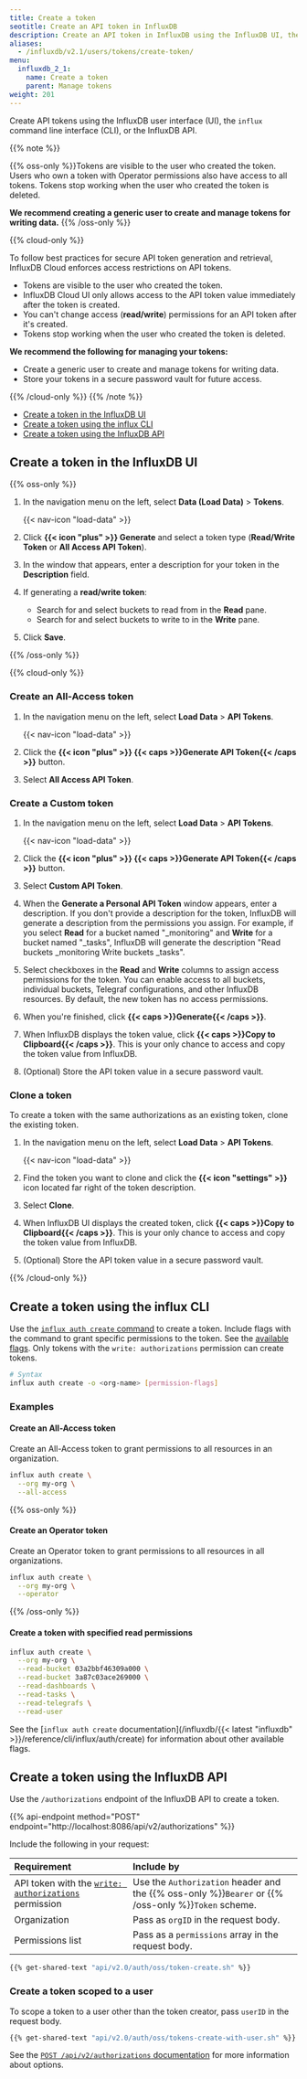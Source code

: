 ```yaml
---
title: Create a token
seotitle: Create an API token in InfluxDB
description: Create an API token in InfluxDB using the InfluxDB UI, the `influx` CLI, or the InfluxDB API.
aliases:
  - /influxdb/v2.1/users/tokens/create-token/
menu:
  influxdb_2_1:
    name: Create a token
    parent: Manage tokens
weight: 201
---
```


Create API tokens using the InfluxDB user interface (UI), the `influx`
command line interface (CLI), or the InfluxDB API.

{{% note %}}

{{% oss-only %}}Tokens are visible to the user who created the token. Users who own a token with Operator permissions also have access to all tokens.
Tokens stop working when the user who created the token is deleted.

**We recommend creating a generic user to create and manage tokens for writing data.**
{{% /oss-only %}}

{{% cloud-only %}}

To follow best practices for secure API token generation and retrieval, InfluxDB Cloud enforces access restrictions on API tokens.

- Tokens are visible to the user who created the token.
- InfluxDB Cloud UI only allows access to the API token value immediately after the token is created.
- You can't change access (**read/write**) permissions for an API token after it's created.
- Tokens stop working when the user who created the token is deleted.

**We recommend the following for managing your tokens:**
- Create a generic user to create and manage tokens for writing data.
- Store your tokens in a secure password vault for future access.

{{% /cloud-only %}}
{{% /note %}}

- [Create a token in the InfluxDB UI](#create-a-token-in-the-influxdb-ui)
- [Create a token using the influx CLI](#create-a-token-using-the-influx-cli)
- [Create a token using the InfluxDB API](#create-a-token-using-the-influxdb-api)

## Create a token in the InfluxDB UI

{{% oss-only %}}

1. In the navigation menu on the left, select **Data (Load Data)** > **Tokens**.

    {{< nav-icon "load-data" >}}

2. Click **{{< icon "plus" >}} Generate** and select a token type
   (**Read/Write Token** or **All Access API Token**).
3. In the window that appears, enter a description for your token in the **Description** field.
4. If generating a **read/write token**:
    - Search for and select buckets to read from in the **Read** pane.
    - Search for and select buckets to write to in the **Write** pane.
5. Click **Save**.

{{% /oss-only %}}


{{% cloud-only %}}

### Create an All-Access token

1. In the navigation menu on the left, select **Load Data** > **API Tokens**.

    {{< nav-icon "load-data" >}}

2. Click the **{{< icon "plus" >}} {{< caps >}}Generate API Token{{< /caps >}}** button.
3. Select **All Access API Token**.

### Create a Custom token

1. In the navigation menu on the left, select **Load Data** > **API Tokens**.

    {{< nav-icon "load-data" >}}

2. Click the **{{< icon "plus" >}} {{< caps >}}Generate API Token{{< /caps >}}** button.
3. Select **Custom API Token**.
4. When the **Generate a Personal API Token** window appears, enter a description. If you don't provide a description for the token, InfluxDB will generate a description from the permissions you assign.
   For example, if you select **Read** for a bucket named "\_monitoring" and **Write** for a bucket named "\_tasks", InfluxDB will generate the description "Read buckets \_monitoring Write buckets \_tasks".
5. Select checkboxes in the **Read** and **Write** columns to assign access permissions for the token. You can enable access to all buckets, individual buckets, Telegraf configurations, and other InfluxDB resources. By default, the new token has no access permissions.
6. When you're finished, click **{{< caps >}}Generate{{< /caps >}}**.
7. When InfluxDB displays the token value, click **{{< caps >}}Copy to Clipboard{{< /caps >}}**. This is your only chance to access and copy the token value from InfluxDB.
8. (Optional) Store the API token value in a secure password vault.

### Clone a token

To create a token with the same authorizations as an existing token, clone the existing token.

1. In the navigation menu on the left, select **Load Data** > **API Tokens**.

    {{< nav-icon "load-data" >}}

2. Find the token you want to clone and click the **{{< icon "settings" >}}** icon located far right of the token description.
3. Select **Clone**.
3. When InfluxDB UI displays the created token, click **{{< caps >}}Copy to Clipboard{{< /caps >}}**. This is your only chance to access and copy the token value from InfluxDB.
4. (Optional) Store the API token value in a secure password vault.

{{% /cloud-only %}}

## Create a token using the influx CLI

Use the [`influx auth create` command](/influxdb/v2.1/reference/cli/influx/auth/create) to create a token.
Include flags with the command to grant specific permissions to the token.
See the [available flags](/influxdb/v2.1/reference/cli/influx/auth/create#flags).
Only tokens with the `write: authorizations` permission can create tokens.

```sh
# Syntax
influx auth create -o <org-name> [permission-flags]
```

### Examples
#### Create an All-Access token

Create an All-Access token to grant permissions to all resources in an organization.

```sh
influx auth create \
  --org my-org \
  --all-access
```

{{% oss-only %}}

#### Create an Operator token

Create an Operator token to grant permissions to all resources in all organizations.

```sh
influx auth create \
  --org my-org \
  --operator
```

{{% /oss-only %}}

#### Create a token with specified read permissions

```sh
influx auth create \
  --org my-org \
  --read-bucket 03a2bbf46309a000 \
  --read-bucket 3a87c03ace269000 \
  --read-dashboards \
  --read-tasks \
  --read-telegrafs \
  --read-user
```

See the [`influx auth create` documentation](/influxdb/{{< latest "influxdb" >}}/reference/cli/influx/auth/create) for information about other available flags.

## Create a token using the InfluxDB API

Use the `/authorizations` endpoint of the InfluxDB API to create a token.

{{% api-endpoint method="POST" endpoint="http://localhost:8086/api/v2/authorizations" %}}

Include the following in your request:

| Requirement          | Include by                                               |
|:-----------          |:----------                                               |
| API token with the [`write: authorizations`](/influxdb/v2.1/api/#operation/PostAuthorizations) permission  | Use the `Authorization` header and the {{% oss-only %}}`Bearer` or {{% /oss-only %}}`Token` scheme. |
| Organization         | Pass as `orgID` in the request body.
| Permissions list     | Pass as a `permissions` array in the request body.

```sh
{{% get-shared-text "api/v2.0/auth/oss/token-create.sh" %}}
```

### Create a token scoped to a user

To scope a token to a user other than the token creator, pass `userID` in the request
body.

```sh
{{% get-shared-text "api/v2.0/auth/oss/tokens-create-with-user.sh" %}}
```

See the
[`POST /api/v2/authorizations` documentation](/influxdb/v2.1/api/#operation/PostAuthorizations)
for more information about options.
